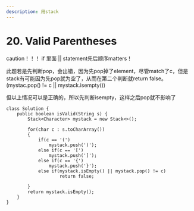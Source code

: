 ```yaml
---
description: 用stack
---
```


# 20. Valid Parentheses

caution！！！ if 里面 || statement先后顺序matters！

此题若是先判断pop，会出错，因为先pop掉了element，尽管match了c，但是stack有可能因为先pop就为空了，从而在第二个判断就return false。 (mystac.pop() != c  ||  mystack.isempty())

但以上情况可以是正确的，所以先判断isempty，这样之后pop就不影响了

```
class Solution {
    public boolean isValid(String s) {
        Stack<Character> mystack = new Stack<>();
        
        for(char c : s.toCharArray())
        {
            if(c == '(')
                mystack.push(')');
            else if(c == '[')
                mystack.push(']');
            else if(c == '{')
                mystack.push('}');
            else if(mystack.isEmpty() || mystack.pop() != c)
                    return false;
            
        }
        return mystack.isEmpty();
    }
}
```
